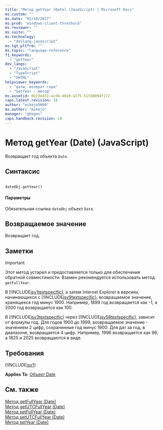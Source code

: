 ```yaml
---
title: "Метод getYear (Date) (JavaScript) | Microsoft Docs"
ms.custom: ""
ms.date: "01/18/2017"
ms.prod: "windows-client-threshold"
ms.reviewer: ""
ms.suite: ""
ms.technology: 
  - "devlang-javascript"
ms.tgt_pltfrm: ""
ms.topic: "language-reference"
f1_keywords: 
  - "getYear"
dev_langs: 
  - "JavaScript"
  - "TypeScript"
  - "DHTML"
helpviewer_keywords: 
  - "даты, возврат года"
  - "GetYear - метод"
ms.assetid: 0e23e832-acd4-49a9-a175-515d0094f172
caps.latest.revision: 19
author: "mikejo5000"
ms.author: "mikejo"
manager: "ghogen"
caps.handback.revision: 19
---
```

# Метод getYear (Date) (JavaScript)
Возвращает год объекта `Date`.  
  
## Синтаксис  
  
```  
  
dateObj.getYear()   
```  
  
#### Параметры  
 Обязательная ссылка `dateObj` объект `Date`.  
  
## Возвращаемое значение  
 Возвращает год.  
  
## Заметки  
  
> [!IMPORTANT]
>  Этот метод устарел и предоставляется только для обеспечения обратной совместимости.  Взамен рекомендуется использовать метод `getFullYear`.  
  
 В [!INCLUDE[jsv1textspecific](../../javascript/reference/includes/jsv1textspecific-md.md)], а затем Internet Explorer в версиях, начинающихся с [!INCLUDE[jsv9textspecific](../../javascript/reference/includes/jsv9textspecific-md.md)], возвращаемое значение, хранящееся год минус 1900.  Например, 1899 год возвращается как \-1, а 2000 год возвращается как 100.  
  
 В [!INCLUDE[jsv3textspecific](../../javascript/reference/includes/jsv3textspecific-md.md)] через [!INCLUDE[jsv58textspecific](../../javascript/reference/includes/jsv58textspecific-md.md)], зависит от формулы год.  Для годов 1900 до 1999, возвращаемое значение \- значением 2 цифр, сохраненные год минус 1900.  Для дат за год, в диапазоне, возвращается 4 цифр.  Например, 1996 возвращается как 96, а 1825 и 2025 возвращаются в виде.  
  
## Требования  
 [!INCLUDE[jsv1](../../javascript/misc/includes/jsv1-md.md)]  
  
 **Applies To**: [Объект Date](../../javascript/reference/date-object-javascript.md)  
  
## См. также  
 [Метод getFullYear \(Date\)](../../javascript/reference/getfullyear-method-date-javascript.md)   
 [Метод getUTCFullYear \(Date\)](../../javascript/reference/getutcfullyear-method-date-javascript.md)   
 [Метод setFullYear \(Date\)](../../javascript/reference/setfullyear-method-date-javascript.md)   
 [Метод setUTCFullYear \(Date\)](../../javascript/reference/setutcfullyear-method-date-javascript.md)   
 [Метод setYear \(Date\)](../../javascript/reference/setyear-method-date-javascript.md)